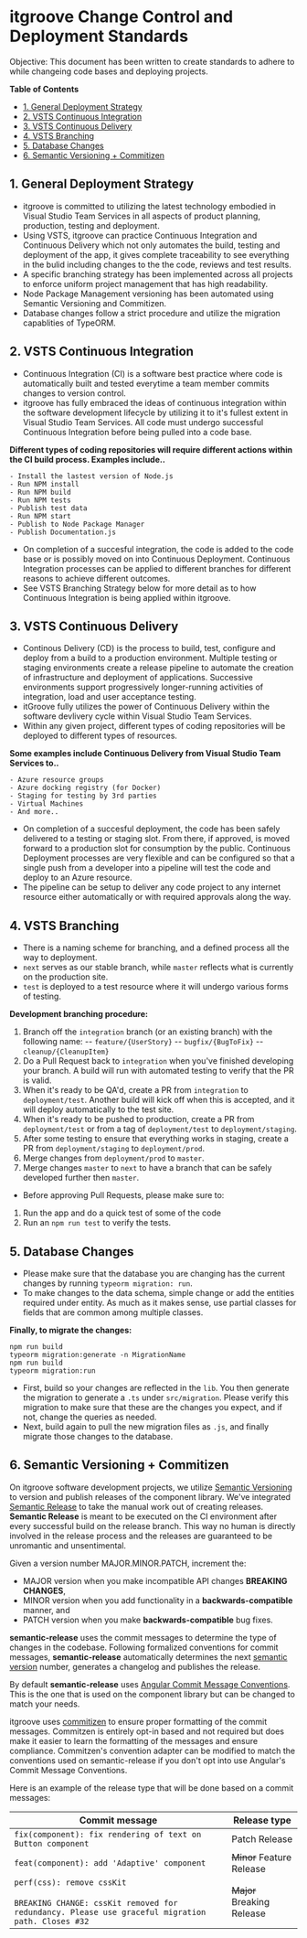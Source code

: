 
# itgroove Change Control and Deployment Standards

Objective: This document has been written to create standards to adhere to while changeing code bases and deploying projects. 

<!-- START doctoc generated TOC please keep comment here to allow auto update -->
<!-- DON'T EDIT THIS SECTION, INSTEAD RE-RUN doctoc TO UPDATE -->
**Table of Contents** 

- [1. General Deployment Strategy](#1-general-deployment-strategy)
- [2. VSTS Continuous Integration](#2-vsts-continuous-integration)
- [3. VSTS Continuous Delivery](#3-vsts-continuous-delivery)
- [4. VSTS Branching](#4-vsts-branching)
- [5. Database Changes](#5-database-changes)
- [6. Semantic Versioning + Commitizen](#6-semantic-versioning--commitizen)

<!-- END doctoc generated TOC please keep comment here to allow auto update -->

## 1. General Deployment Strategy

* itgroove is committed to utilizing the latest technology embodied in Visual Studio Team Services in all aspects of product planning, production, testing and deployment.
* Using VSTS, itgroove can practice Continuous Integration and Continuous Delivery which not only automates the build, testing and deployment of the app, it gives complete traceability to see everything in the bulid including changes to the the code, reviews and test results.  
* A specific branching strategy has been implemented across all projects to enforce uniform project management that has high readability.
* Node Package Management versioning has been automated using Semantic Versioning and Commitizen.
* Database changes follow a strict procedure and utilize the migration capablities of TypeORM. 

## 2. VSTS Continuous Integration

* Continuous Integration (CI) is a software best practice where code is automatically built and tested everytime a team member commits changes to version control.
* itgroove has fully embraced the ideas of continuous integration within the software development lifecycle by utilizing it to it's fullest extent in Visual Studio Team Services. All code must undergo successful Continuous Integration before being pulled into a code base.

**Different types of coding repositories will require different actions within the CI build process. Examples include..**

```
- Install the lastest version of Node.js
- Run NPM install
- Run NPM build
- Run NPM tests
- Publish test data
- Run NPM start
- Publish to Node Package Manager
- Publish Documentation.js
```

* On completion of a succesful integration, the code is added to the code base or is possibly moved on into Continuous Deployment. Continuous Integration processes can be applied to different branches for different reasons to achieve different outcomes. 
* See VSTS Branching Strategy below for more detail as to how Continuous Integration is being applied within itgroove. 

## 3. VSTS Continuous Delivery

* Continous Delivery (CD) is the process to build, test, configure and deploy from a build to a production environment. Multiple testing or staging environments create a release pipeline to automate the creation of infrastructure and deployment of applications. Successive environments support progressively longer-running activities of integration, load and user acceptance testing.
* itGroove fully utilizes the power of Continuous Delivery within the software devlivery cycle within Visual Studio Team Services. 
* Within any given project, different types of coding repositories will be deployed to different types of resources. 

**Some examples include Continuous Delivery from Visual Studio Team Services to..**

```
- Azure resource groups
- Azure docking registry (for Docker)
- Staging for testing by 3rd parties
- Virtual Machines
- And more..
```

* On completion of a succesful deployment, the code has been safely delivered to a testing or staging slot. From there, if approved, is moved forward to a production slot for consumption by the public. Continuous Deployment processes are very flexible and can be configured so that a single push from a developer into a pipeline will test the code and deploy to an Azure resource. 
* The pipeline can be setup to deliver any code project to any internet resource either automatically or with required approvals along the way.   

## 4. VSTS Branching

* There is a naming scheme for branching, and a defined process all the way to deployment.
* `next` serves as our stable branch, while `master` reflects what is currently on the production site.
* `test` is deployed to a test resource where it will undergo various forms of testing.  

**Development branching procedure:** 

1. Branch off the `integration` branch (or an existing branch) with the following name:
-- `feature/{UserStory}`
-- `bugfix/{BugToFix}`
-- `cleanup/{CleanupItem}`
2. Do a Pull Request back to `integration` when you've finished developing your branch. A build will run with automated testing to verify that the PR is valid.
3. When it's ready to be QA'd, create a PR from `integration` to `deployment/test`. Another build will kick off when this is accepted, and it will deploy automatically to the test site.
4. When it's ready to be pushed to production, create a PR from `deployment/test` or from a tag of `deployment/test` to `deployment/staging`.
5. After some testing to ensure that everything works in staging, create a PR from `deployment/staging` to `deployment/prod`.
6. Merge changes from `deployment/prod` to `master`.
7. Merge changes `master` to `next` to have a branch that can be safely developed further then `master`.

* Before approving Pull Requests, please make sure to:

1. Run the app and do a quick test of some of the code
2. Run an `npm run test` to verify the tests.

## 5. Database Changes 

* Please make sure that the database you are changing has the current changes by running `typeorm migration: run`.
* To make changes to the data schema, simple change or add the entities required under entity. As much as it makes sense, use partial classes for fields that are common among multiple classes.

**Finally, to migrate the changes:**

```
npm run build
typeorm migration:generate -n MigrationName
npm run build
typeorm migration:run
```

* First, build so your changes are reflected in the `lib`. You then generate the migration to generate a `.ts` under `src/migration`. Please verify this migration to make sure that these are the changes you expect, and if not, change the queries as needed. 
* Next, build again to pull the new migration files as `.js`, and finally migrate those changes to the database.

## 6. Semantic Versioning + Commitizen

On itgroove software development projects, we utilize [Semantic Versioning](http://www.semver.org) to version and publish releases of the component library. We've integrated [Semantic Release](https://github.com/semantic-release) to take the manual work out of creating releases. **Semantic Release** is meant to be executed on the CI environment after every successful build on the release branch. This way no human is directly involved in the release process and the releases are guaranteed to be unromantic and unsentimental.

Given a version number MAJOR.MINOR.PATCH, increment the:

* MAJOR version when you make incompatible API changes **BREAKING CHANGES**,
* MINOR version when you add functionality in a **backwards-compatible** manner, and
* PATCH version when you make **backwards-compatible** bug fixes.

**semantic-release** uses the commit messages to determine the type of changes in the codebase. Following formalized conventions for commit messages, **semantic-release** automatically determines the next [semantic version](https://semver.org) number, generates a changelog and publishes the release.

By default **semantic-release** uses [Angular Commit Message Conventions](https://github.com/angular/angular.js/blob/master/DEVELOPERS.md#-git-commit-guidelines). This is the one that is used on the component library but can be changed to match your needs.

itgroove uses [commitizen](https://github.com/commitizen/cz-cli) to ensure proper formatting of the commit messages. Commitzen is entirely opt-in based and not required but does make it easier to learn the formatting of the messages and ensure compliance. Commitzen's convention adapter can be modified to match the conventions used on semantic-release if you don't opt into use Angular's Commit Message Conventions.

Here is an example of the release type that will be done based on a commit messages:

| Commit message                                                                                                                                                                                   | Release type               |
|--------------------------------------------------------------------------------------------------------------------------------------------------------------------------------------------------|----------------------------|
| `fix(component): fix rendering of text on Button component`                                                                                                                             | Patch Release              |
| `feat(component): add 'Adaptive' component`                                                                                                                                                       | ~~Minor~~ Feature Release  |
| `perf(css): remove cssKit`<br><br>`BREAKING CHANGE: cssKit removed for redundancy. Please use graceful migration path. Closes #32` | ~~Major~~ Breaking Release |

